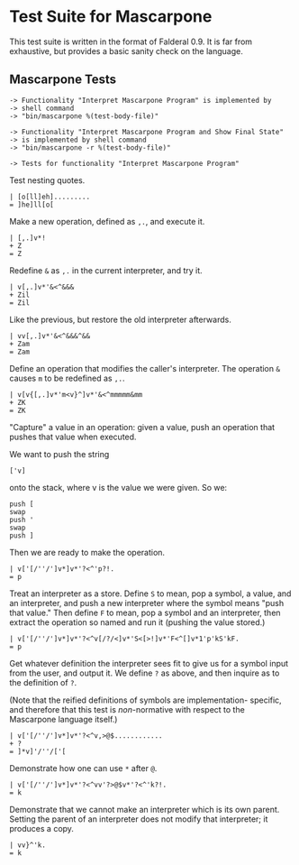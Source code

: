 Test Suite for Mascarpone
=========================

This test suite is written in the format of Falderal 0.9.  It is far from
exhaustive, but provides a basic sanity check on the language.

Mascarpone Tests
----------------

    -> Functionality "Interpret Mascarpone Program" is implemented by
    -> shell command
    -> "bin/mascarpone %(test-body-file)"

    -> Functionality "Interpret Mascarpone Program and Show Final State"
    -> is implemented by shell command
    -> "bin/mascarpone -r %(test-body-file)"

    -> Tests for functionality "Interpret Mascarpone Program"

Test nesting quotes.

    | [o[ll]eh].........
    = ]he]ll[o[

Make a new operation, defined as `,.`, and execute it.

    | [,.]v*!
    + Z
    = Z

Redefine `&` as `,.` in the current interpreter, and try it.

    | v[,.]v*'&<^&&&
    + Zil
    = Zil

Like the previous, but restore the old interpreter afterwards.

    | vv[,.]v*'&<^&&&^&&
    + Zam
    = Zam

Define an operation that modifies the caller's interpreter.
The operation `&` causes `m` to be redefined as `,.`.

    | v[v{[,.]v*'m<v}^]v*'&<^mmmmm&mm
    + ZK
    = ZK

"Capture" a value in an operation: given a value, push
an operation that pushes that value when executed.

We want to push the string

    ['v]

onto the stack, where v is the value we were given.  So we:

    push [
    swap
    push '
    swap
    push ]

Then we are ready to make the operation.

    | v['[/''/']v*]v*'?<^'p?!.
    = p

Treat an interpreter as a store.  Define `S` to mean,
pop a symbol, a value, and an interpreter, and push a new
interpreter where the symbol means "push that value."
Then define `F` to mean, pop a symbol and an interpreter,
then extract the operation so named and run it (pushing
the value stored.)

    | v['[/''/']v*]v*'?<^v[/?/<]v*'S<[>!]v*'F<^[]v*1'p'kS'kF.
    = p

Get whatever definition the interpreter sees fit to give
us for a symbol input from the user, and output it.  We
define `?` as above, and then inquire as to the definition
of `?`.

(Note that the reified definitions of symbols are implementation-
specific, and therefore that this test is *non*-normative with
respect to the Mascarpone language itself.)

    | v['[/''/']v*]v*'?<^v,>@$............
    + ?
    = ]*v]'/''/['[

Demonstrate how one can use `*` after `@`.

    | v['[/''/']v*]v*'?<^vv'?>@$v*'?<^'k?!.
    = k

Demonstrate that we cannot make an interpreter which is
its own parent.  Setting the parent of an interpreter
does not modify that interpreter; it produces a copy.

    | vv}^'k.
    = k

